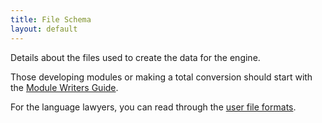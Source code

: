 ```yaml
---
title: File Schema
layout: default
---
```


Details about the files used to create the data for the engine.

Those developing modules or making a total conversion should start with the [Module Writers Guide](../guides/module-writers.md).

For the language lawyers, you can read through the [user file formats](docs/user/README.md).
